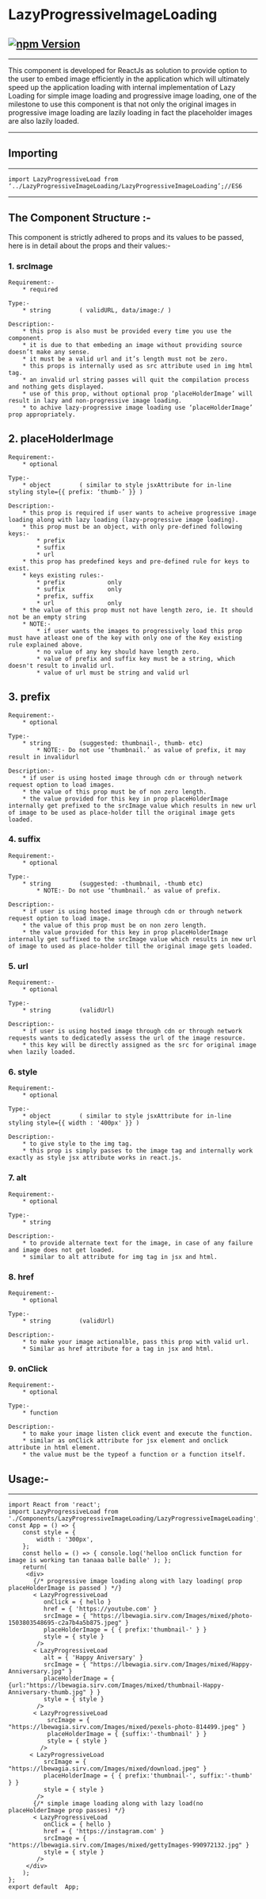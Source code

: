 # LazyProgressiveImageLoading #

[![npm Version](https://lbewagia.sirv.com/Images/reamdme-stuffs/lazyprogressiveimageloadingVersion.svg)](https://www.npmjs.com/package/lazyprogressiveiamgeloading)
---

---
This component is developed for ReactJs as solution to provide option to the user to embed image efficiently in the application which will ultimately speed up the application loading with internal implementation of Lazy Loading for simple image loading and progressive image loading, one of the milestone to use this component is that not only the original images in progressive image loading are lazily loading in fact the placeholder images are also lazily loaded.

---  


## Importing
---
```
import LazyProgressiveLoad from ‘../LazyProgressiveImageLoading/LazyProgressiveImageLoading’;//ES6
```
---


## The Component Structure :-

This component is strictly adhered to props and its values to be passed, here is in detail about the props and their values:-


### 1. srcImage
	
    Requirement:-
        * required

    Type:-	
        * string        ( validURL, data/image:/ )
	
    Description:-
        * this prop is also must be provided every time you use the component.
        * it is due to that embeding an image without providing source doesn’t make any sense.
        * it must be a valid url and it’s length must not be zero.
        * this props is internally used as src attribute used in img html tag.
        * an invalid url string passes will quit the compilation process and nothing gets displayed.
        * use of this prop, without optional prop ‘placeHolderImage’ will result in lazy and non-progressive image loading.
        * to achive lazy-progressive image loading use ‘placeHolderImage’ prop appropriately.

## 2. placeHolderImage
	
    Requirement:-
        * optional

    Type:-
        * object        ( similar to style jsxAttribute for in-line styling style={{ prefix: ‘thumb-’ }} )
	
    Description:-
        * this prop is required if user wants to acheive progressive image loading along with lazy loading (lazy-progressive image loading).
        * this prop must be an object, with only pre-defined following keys:-
            * prefix
            * suffix
            * url
        * this prop has predefined keys and pre-defined rule for keys to exist.
        * keys existing rules:-
            * prefix			only
            * suffix 			only
            * prefix, suffix
            * url				only
        * the value of this prop must not have length zero, ie. It should not be an empty string 
        * NOTE:-
            * if user wants the images to progressively load this prop must have atleast one of the key with only one of the Key existing rule explained above.
            * no value of any key should have length zero.
            * value of prefix and suffix key must be a string, which doesn't result to invalid url.
            * value of url must be string and valid url                 
	
## 3. prefix
	
    Requirement:-
        * optional

    Type:-
        * string        (suggested: thumbnail-, thumb- etc)
            * NOTE:- Do not use ‘thumbnail.’ as value of prefix, it may result in invalidurl
            
	Description:-
        * if user is using hosted image through cdn or through network request option to load images.
        * the value of this prop must be of non zero length.
        * the value provided for this key in prop placeHolderImage internally get prefixed to the srcImage value which results in new url of image to be used as place-holder till the original image gets loaded.

### 4. suffix
	
    Requirement:-
        * optional

    Type:-
        * string        (suggested: -thumbnail, -thumb etc)
            * NOTE:- Do not use ‘thumbnail.’ as value of prefix.
      
	Description:-
        * if user is using hosted image through cdn or through network request option to load image.
        * the value of this prop must be on non zero length.
        * the value provided for this key in prop placeHolderImage internally get suffixed to the srcImage value which results in new url of image to used as place-holder till the original image gets loaded.

### 5. url
	
    Requirement:-
        * optional

    Type:-
        * string        (validUrl)
    
    Description:-
        * if user is using hosted image through cdn or through network requests wants to dedicatedly assess the url of the image resource.
        * this key will be directly assigned as the src for original image when lazily loaded.

### 6. style
	
    Requirement:-
        * optional

    Type:-
        * object        ( similar to style jsxAttribute for in-line styling style={{ width : '400px' }} )
	
    Description:-
        * to give style to the img tag.
        * this prop is simply passes to the image tag and internally work exactly as style jsx attribute works in react.js.

### 7. alt

	Requirement:-
        * optional

    Type:-
        * string
	
    Description:-
        * to provide alternate text for the image, in case of any failure and image does not get loaded.
        * similar to alt attribute for img tag in jsx and html.

### 8. href

	Requirement:-
        * optional

    Type:-
        * string 		(validUrl)
	
    Description:-
        * to make your image actionalble, pass this prop with valid url.
        * Similar as href attribute for a tag in jsx and html.


### 9. onClick

	Requirement:-
        * optional

	Type:-
        * function 

	Description:-
        * to make your image listen click event and execute the function.
        * similar as onClick attribute for jsx element and onclick attribute in html element.
        * the value must be the typeof a function or a function itself.


## Usage:-
---

```
import React from 'react';
import LazyProgressiveLoad from './Components/LazyProgressiveImageLoading/LazyProgressiveImageLoading';
const App = () => {
    const style = {
        width : '300px',
    };
    const hello = () => { console.log('helloo onClick function for image is working tan tanaaa balle balle' ); };
    return(
     <div>
       {/* progressive image loading along with lazy loading( prop placeHolderImage is passed ) */}
       < LazyProgressiveLoad 
          onClick = { hello }
          href = { 'https://youtube.com' }
          srcImage = { "https://lbewagia.sirv.com/Images/mixed/photo-1503803548695-c2a7b4a5b875.jpeg" }
          placeHolderImage = { { prefix:'thumbnail-' } }
          style = { style }
        />
       < LazyProgressiveLoad 
          alt = { 'Happy Aniversary' }
          srcImage = { "https://lbewagia.sirv.com/Images/mixed/Happy-Anniversary.jpg" }
          placeHolderImage = { {url:"https://lbewagia.sirv.com/Images/mixed/thumbnail-Happy-Anniversary-thumb.jpg" } } 
          style = { style }
        />
       < LazyProgressiveLoad 
           srcImage = { "https://lbewagia.sirv.com/Images/mixed/pexels-photo-814499.jpeg" }
           placeHolderImage = { {suffix:'-thumbnail' } } 
           style = { style }
         />
      < LazyProgressiveLoad 
          srcImage = { "https://lbewagia.sirv.com/Images/mixed/download.jpeg" }
          placeHolderImage = { { prefix:'thumbnail-', suffix:'-thumb' } }
          style = { style }
        />
       {/* simple image loading along with lazy load(no placeHolderImage prop passes) */}
       < LazyProgressiveLoad 
          onClick = { hello }
          href = { 'https://instagram.com' }
          srcImage = { "https://lbewagia.sirv.com/Images/mixed/gettyImages-990972132.jpg" }
          style = { style }
        />
     </div>
    );
};
export default  App;
```